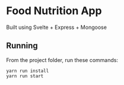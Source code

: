# Food Nutrition App

Built using Svelte + Express + Mongoose

## Running

From the project folder, run these commands:

```
yarn run install
yarn run start
```
